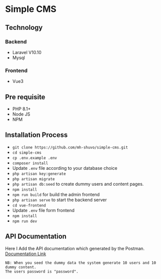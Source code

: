 # Simple CMS
## Technology
### Backend
- Laravel V10.10
- Mysql

### Frontend
 - Vue3

## Pre requisite

- PHP 8.1+
- Node JS
- NPM

## Installation Process

- `git clone https://github.com/mh-shuvo/simple-cms.git`
- `cd simple-cms`
- `cp .env.example .env`
- `composer install`
- Update `.env` file according to your database choice
- `php artisan key:generate`
- `php artisan migrate`
- `php artisan db:seed` to create dummy users and content pages.
- `npm install`
- `npm run build` for build the admin frontend
- `php artisan serve` to start the backend server
- `cd vue-frontend`
- Update `.env` file form frontend
- `npm install`
- `npm run dev`


## API Documentation
Here I Add the API documentation which generated by the Postman.
[Documentation Link](https://documenter.getpostman.com/view/6303225/2s9Y5YSNmm)

    NB: When you seed the dummy data the system generate 10 users and 10 dummy content. 
    The users password is "password". 
